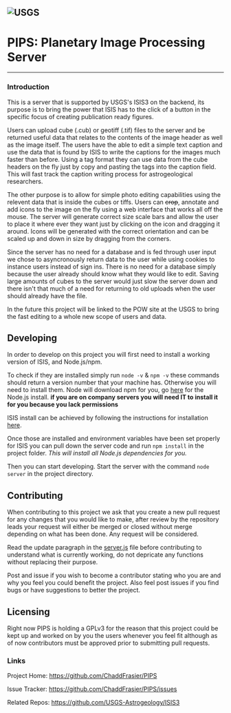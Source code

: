![USGS](https://upload.wikimedia.org/wikipedia/commons/0/08/USGS_logo.png)
-------------------------------------------------------------------
# PIPS: Planetary Image Processing Server
--------------------------------------------------------------------
### Introduction

This is a server that is supported by USGS's ISIS3 on the backend, its purpose is to bring the 
power that ISIS has to the click of a button in the specific focus
of creating publication ready figures.

Users can upload cube (.cub) or geotiff (.tif) files to the server and be returned 
useful data that relates to the contents of the image header as well as the image itself.
The users have the able to edit a simple text caption and use the data that is found by ISIS
to write the captions for the images much faster than before. Using a tag format they can use data 
from the cube headers on the fly just by copy and pasting the tags into the caption field.
This will fast track the caption writing process for astrogeological researchers.

The other purpose is to allow for simple photo editing capabilities using the relevent data 
that is inside the cubes or tiffs. Users can ~~crop~~, annotate and add icons to the image on the fly using
a web interface that works all off the mouse.
The server will generate correct size scale bars and allow the user to place it where ever they 
want just by clicking on the icon and dragging it around. Icons will be generated with the correct orientation and can be scaled
up and down in size by dragging from the corners. 

Since the server has no need for a database and is fed through user input we chose to asyncronously
return data to the user while using cookies to instance users instead of sign ins. There is no need for a 
database simply because the user already should know what they would like to edit. Saving large amounts of cubes to the server 
would just slow the server down and there isn't that much of a need for returning to old uploads when the user should already have the file.

In the future this project will be linked to the POW site at the USGS to bring the fast editing
to a whole new scope of users and data.


## Developing

In order to develop on this project you will first need to install a working version of ISIS, and Node.js/npm.

To check if they are installed simply run `node -v` & `npm -v` 
these commands should return a version number that your machine has. Otherwise you will need to install them.
Node will download npm for you, go [here](https://nodejs.org/en/) for the Node.js install.
__if you are on company servers you will need IT to install it for you because you lack permissions__

ISIS install can be achieved by following the instructions for installation [here](https://github.com/USGS-Astrogeology/ISIS3).

Once those are installed and environment variables have been set properly for ISIS you can pull down the server code and run 
`npm install` in the project folder. 
*This will install all Node.js dependencies for you.*

Then you can start developing.
Start the server with the command `node server` in the project directory.

## Contributing

When contributing to this project we ask that you create a new pull request for 
any changes that you would like to make, after review by the repository leads your
request will either be merged or closed without merge depending on what has been done. 
Any request will be considered.

Read the update paragraph in the [server.js](https://github.com/ChaddFrasier/PIPS/blob/master/server.js) file before contributing to understand what is currently working, 
do not depricate any functions without replacing their purpose.

Post and issue if you wish to become a contributor stating who you are 
and why you feel you could benefit the project. 
Also feel post issues if you find bugs or have suggestions to better the project.

## Licensing

Right now PIPS is holding a GPLv3 for the reason that this project could be kept up 
and worked on by you the users whenever you feel fit although as of now contributors
must be approved prior to submitting pull requests.

### Links

Project Home: https://github.com/ChaddFrasier/PIPS

Issue Tracker: https://github.com/ChaddFrasier/PIPS/issues

Related Repos: https://github.com/USGS-Astrogeology/ISIS3
